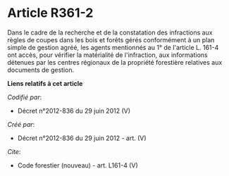# Article R361-2

Dans le cadre de la recherche et de la constatation des infractions aux règles de coupes dans les bois et forêts gérés
conformément à un plan simple de gestion agréé, les agents mentionnés au 1° de l'article L. 161-4 ont accès, pour vérifier la
matérialité de l'infraction, aux informations détenues par les centres régionaux de la propriété forestière relatives aux
documents de gestion.

**Liens relatifs à cet article**

_Codifié par_:

  - Décret n°2012-836 du 29 juin 2012 (V)

_Créé par_:

  - Décret n°2012-836 du 29 juin 2012 - art. (V)

_Cite_:

  - Code forestier (nouveau) - art. L161-4 (V)
